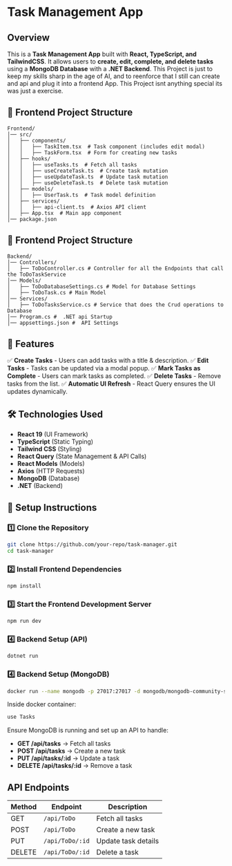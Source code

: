 # Task Management App

## Overview
This is a **Task Management App** built with **React, TypeScript, and TailwindCSS**. It allows users to **create, edit, complete, and delete tasks** using a **MongoDB Database** with a **.NET Backend**. This Project is just to keep my skills sharp in the age of AI, and to reenforce that I still can create and api and plug it into a frontend App. This Project isnt anything special its was just a exercise.

## 📂 Frontend Project Structure
```
Frontend/
│── src/
│   ├── components/
│   │   ├── TaskItem.tsx  # Task component (includes edit modal)
│   │   ├── TaskForm.tsx  # Form for creating new tasks
│   ├── hooks/
│   │   ├── useTasks.ts  # Fetch all tasks
│   │   ├── useCreateTask.ts  # Create task mutation
│   │   ├── useUpdateTask.ts  # Update task mutation
│   │   ├── useDeleteTask.ts  # Delete task mutation
│   ├── models/
│   │   ├── UserTask.ts  # Task model definition
│   ├── services/
│   │   ├── api-client.ts  # Axios API client
│   ├── App.tsx  # Main app component
│── package.json
```

## 📂 Frontend Project Structure
```
Backend/
│── Controllers/
│   ├── ToDoController.cs # Controller for all the Endpoints that call the ToDoTaskService
│── Models/
│   ├── ToDoDatabaseSettings.cs # Model for Database Settings
│   ├── ToDoTask.cs # Main Model
│── Services/
│   ├── ToDoTasksService.cs # Service that does the Crud operations to Database
│── Program.cs #  .NET api Startup
│── appsettings.json #  API Settings
```
## 🎯 Features
✅ **Create Tasks** - Users can add tasks with a title & description.
✅ **Edit Tasks** - Tasks can be updated via a modal popup.
✅ **Mark Tasks as Complete** - Users can mark tasks as completed.
✅ **Delete Tasks** - Remove tasks from the list.
✅ **Automatic UI Refresh** - React Query ensures the UI updates dynamically.

## 🛠 Technologies Used
- **React 19** (UI Framework)
- **TypeScript** (Static Typing)
- **Tailwind CSS** (Styling)
- **React Query** (State Management & API Calls)
- **React Models** (Models)
- **Axios** (HTTP Requests)
- **MongoDB** (Database)
- **.NET** (Backend)

## 🔧 Setup Instructions
### 1️⃣ Clone the Repository
```sh
git clone https://github.com/your-repo/task-manager.git
cd task-manager
```

### 2️⃣ Install Frontend Dependencies
```sh
npm install
```

### 3️⃣ Start the Frontend Development Server
```sh
npm run dev
```

### 4️⃣ Backend Setup (API)
```sh
dotnet run
```
### 4️⃣ Backend Setup (MongoDB)
```sh
docker run --name mongodb -p 27017:27017 -d mongodb/mongodb-community-server:latest
```
Inside docker container:
```sh
use Tasks
```

Ensure MongoDB is running and set up an API to handle:
- **GET /api/tasks** → Fetch all tasks
- **POST /api/tasks** → Create a new task
- **PUT /api/tasks/:id** → Update a task
- **DELETE /api/tasks/:id** → Remove a task

## API Endpoints
| Method | Endpoint        | Description              |
|--------|----------------|--------------------------|
| GET    | `/api/ToDo`    | Fetch all tasks         |
| POST   | `/api/ToDo`    | Create a new task       |
| PUT    | `/api/ToDo/:id` | Update task details     |
| DELETE | `/api/ToDo/:id` | Delete a task           |
